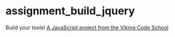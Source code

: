 # assignment_build_jquery
Build your tools!  [A JavaScript project from the Viking Code School](http://www.vikingcodeschool.com)
